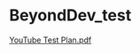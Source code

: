 # BeyondDev_test

[YouTube Test Plan.pdf](https://github.com/tharaas/BeyondDev_test/files/14334844/YouTube.Test.Plan.pdf)
